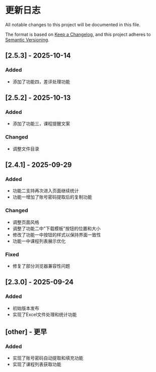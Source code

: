 # 更新日志

All notable changes to this project will be documented in this file.

The format is based on [Keep a Changelog](https://keepachangelog.com/en/1.0.0/),
and this project adheres to [Semantic Versioning](https://semver.org/spec/v2.0.0.html).

## [2.5.3] - 2025-10-14

### Added
- 添加了功能四，差评处理功能

## [2.5.2] - 2025-10-13

### Added
- 添加了功能三，课程提醒文案

### Changed
- 调整文件目录

## [2.4.1] - 2025-09-29

### Added
- 功能二支持再次进入页面继续统计
- 功能一增加了账号密码提取后的复制功能

### Changed
- 调整页面风格
- 调整了功能二中"下载模板"按钮的位置和大小
- 修改了功能一中按钮的样式以保持界面一致性
- 功能一中课程列表展示优化

### Fixed
- 修复了部分浏览器兼容性问题

## [2.3.0] - 2025-09-24 

### Added
- 初始版本发布
- 实现了Excel文件处理和统计功能

## [other] - 更早

### Added
- 实现了账号密码自动提取和填充功能
- 实现了课程列表获取功能
